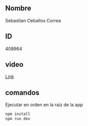 ## Nombre
Sebastian Ceballos Correa

## ID
 408964

## video

[Link]()

## comandos
Ejecutar en orden en la raiz de la app


```sh
npm install
npm run dev
```

